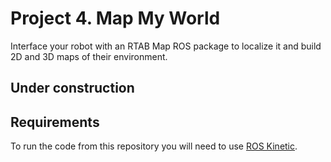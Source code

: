 # Project 4. Map My World
Interface your robot with an RTAB Map ROS package to localize it and build 2D and 3D maps of their environment. 

## Under construction

## Requirements
To run the code from this repository you will need to use [ROS Kinetic](http://wiki.ros.org/kinetic).
